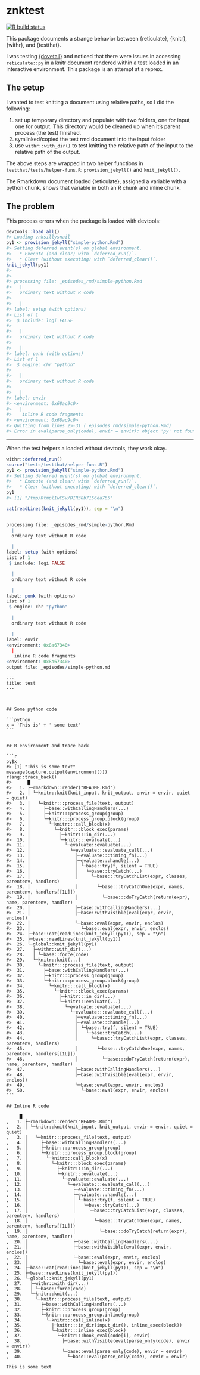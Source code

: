 
<!-- README.md is generated from README.Rmd. Please edit that file -->

# znktest

<!-- badges: start -->

[![R build
status](https://github.com/zkamvar/znksillysnail/workflows/R-CMD-check/badge.svg)](https://github.com/zkamvar/znksillysnail/actions)
<!-- badges: end -->

This package documents a strange behavior between {reticulate}, {knitr},
{withr}, and {testthat}.

I was testing [{dovetail}](https://github.com/carpentries/dovetail) and
noticed that there were issues in accessing `reticulate::py` in a knitr
document rendered within a test loaded in an interactive environment.
This package is an attempt at a reprex.

## The setup

I wanted to test knitting a document using relative paths, so I did the
following:

1.  set up temporary directory and populate with two folders, one for
    input, one for output. This directory would be cleaned up when it’s
    parent process (the test) finished.
2.  symlinked/copied the test rmd document into the input folder
3.  use `withr::with_dir()` to test knitting the relative path of the
    input to the relative path of the output.

The above steps are wrapped in two helper functions in
`testthat/tests/helper-funs.R`: `provision_jekyll()` and
`knit_jekyll()`.

The Rmarkdown document loaded {reticulate}, assigned a variable with a
python chunk, shows that variable in both an R chunk and inline chunk.

## The problem

This process errors when the package is loaded with devtools:

``` r
devtools::load_all()
#> Loading znksillysnail
py1 <- provision_jekyll("simple-python.Rmd")
#> Setting deferred event(s) on global environment.
#>   * Execute (and clear) with `deferred_run()`.
#>   * Clear (without executing) with `deferred_clear()`.
knit_jekyll(py1)
#> 
#> 
#> processing file: _episodes_rmd/simple-python.Rmd
#>   |                                                                                                                 |                                                                                                         |   0%  |                                                                                                                 |...............                                                                                          |  14%
#>   ordinary text without R code
#> 
#>   |                                                                                                                 |..............................                                                                           |  29%
#> label: setup (with options) 
#> List of 1
#>  $ include: logi FALSE
#> 
#>   |                                                                                                                 |.............................................                                                            |  43%
#>   ordinary text without R code
#> 
#>   |                                                                                                                 |............................................................                                             |  57%
#> label: punk (with options) 
#> List of 1
#>  $ engine: chr "python"
#> 
#>   |                                                                                                                 |...........................................................................                              |  71%
#>   ordinary text without R code
#> 
#>   |                                                                                                                 |..........................................................................................               |  86%
#> label: envir
#> <environment: 0x68ac9c0>
#>   |                                                                                                                 |.........................................................................................................| 100%
#>    inline R code fragments
#> <environment: 0x68ac9c0>
#> Quitting from lines 25-31 (_episodes_rmd/simple-python.Rmd)
#> Error in eval(parse_only(code), envir = envir): object 'py' not found
```

-----

When the test helpers a loaded without devtools, they work okay.

``` r
withr::deferred_run()
source("tests/testthat/helper-funs.R")
py1 <- provision_jekyll("simple-python.Rmd")
#> Setting deferred event(s) on global environment.
#>   * Execute (and clear) with `deferred_run()`.
#>   * Clear (without executing) with `deferred_clear()`.
py1
#> [1] "/tmp/Rtmpl1wCSv/DIR38b7156ea765"
```

``` r
cat(readLines(knit_jekyll(py1)), sep = "\n")


processing file: _episodes_rmd/simple-python.Rmd
  |                                                                                                                 |                                                                                                         |   0%  |                                                                                                                 |...............                                                                                          |  14%
  ordinary text without R code

  |                                                                                                                 |..............................                                                                           |  29%
label: setup (with options) 
List of 1
 $ include: logi FALSE

  |                                                                                                                 |.............................................                                                            |  43%
  ordinary text without R code

  |                                                                                                                 |............................................................                                             |  57%
label: punk (with options) 
List of 1
 $ engine: chr "python"

  |                                                                                                                 |...........................................................................                              |  71%
  ordinary text without R code

  |                                                                                                                 |..........................................................................................               |  86%
label: envir
<environment: 0x8a67340>
  |                                                                                                                 |.........................................................................................................| 100%
   inline R code fragments
<environment: 0x8a67340>
output file: _episodes/simple-python.md
```

```` 
---
title: test
---



## Some python code

```python
x = 'This is' + ' some text'
```


## R environment and trace back

```r
py$x
#> [1] "This is some text"
message(capture.output(environment()))
rlang::trace_back()
#>      █
#>   1. ├─rmarkdown::render("README.Rmd")
#>   2. │ └─knitr::knit(knit_input, knit_output, envir = envir, quiet = quiet)
#>   3. │   └─knitr:::process_file(text, output)
#>   4. │     ├─base::withCallingHandlers(...)
#>   5. │     ├─knitr:::process_group(group)
#>   6. │     └─knitr:::process_group.block(group)
#>   7. │       └─knitr:::call_block(x)
#>   8. │         └─knitr:::block_exec(params)
#>   9. │           ├─knitr:::in_dir(...)
#>  10. │           └─knitr:::evaluate(...)
#>  11. │             └─evaluate::evaluate(...)
#>  12. │               └─evaluate:::evaluate_call(...)
#>  13. │                 ├─evaluate:::timing_fn(...)
#>  14. │                 ├─evaluate:::handle(...)
#>  15. │                 │ └─base::try(f, silent = TRUE)
#>  16. │                 │   └─base::tryCatch(...)
#>  17. │                 │     └─base:::tryCatchList(expr, classes, parentenv, handlers)
#>  18. │                 │       └─base:::tryCatchOne(expr, names, parentenv, handlers[[1L]])
#>  19. │                 │         └─base:::doTryCatch(return(expr), name, parentenv, handler)
#>  20. │                 ├─base::withCallingHandlers(...)
#>  21. │                 ├─base::withVisible(eval(expr, envir, enclos))
#>  22. │                 └─base::eval(expr, envir, enclos)
#>  23. │                   └─base::eval(expr, envir, enclos)
#>  24. ├─base::cat(readLines(knit_jekyll(py1)), sep = "\n")
#>  25. ├─base::readLines(knit_jekyll(py1))
#>  26. └─global::knit_jekyll(py1)
#>  27.   ├─withr::with_dir(...)
#>  28.   │ └─base::force(code)
#>  29.   └─knitr::knit(...)
#>  30.     └─knitr:::process_file(text, output)
#>  31.       ├─base::withCallingHandlers(...)
#>  32.       ├─knitr:::process_group(group)
#>  33.       └─knitr:::process_group.block(group)
#>  34.         └─knitr:::call_block(x)
#>  35.           └─knitr:::block_exec(params)
#>  36.             ├─knitr:::in_dir(...)
#>  37.             └─knitr:::evaluate(...)
#>  38.               └─evaluate::evaluate(...)
#>  39.                 └─evaluate:::evaluate_call(...)
#>  40.                   ├─evaluate:::timing_fn(...)
#>  41.                   ├─evaluate:::handle(...)
#>  42.                   │ └─base::try(f, silent = TRUE)
#>  43.                   │   └─base::tryCatch(...)
#>  44.                   │     └─base:::tryCatchList(expr, classes, parentenv, handlers)
#>  45.                   │       └─base:::tryCatchOne(expr, names, parentenv, handlers[[1L]])
#>  46.                   │         └─base:::doTryCatch(return(expr), name, parentenv, handler)
#>  47.                   ├─base::withCallingHandlers(...)
#>  48.                   ├─base::withVisible(eval(expr, envir, enclos))
#>  49.                   └─base::eval(expr, envir, enclos)
#>  50.                     └─base::eval(expr, envir, enclos)
```

## Inline R code

     █ 
,   1. ├─rmarkdown::render("README.Rmd") 
,   2. │ └─knitr::knit(knit_input, knit_output, envir = envir, quiet = quiet) 
,   3. │   └─knitr:::process_file(text, output) 
,   4. │     ├─base::withCallingHandlers(...) 
,   5. │     ├─knitr:::process_group(group) 
,   6. │     └─knitr:::process_group.block(group) 
,   7. │       └─knitr:::call_block(x) 
,   8. │         └─knitr:::block_exec(params) 
,   9. │           ├─knitr:::in_dir(...) 
,  10. │           └─knitr:::evaluate(...) 
,  11. │             └─evaluate::evaluate(...) 
,  12. │               └─evaluate:::evaluate_call(...) 
,  13. │                 ├─evaluate:::timing_fn(...) 
,  14. │                 ├─evaluate:::handle(...) 
,  15. │                 │ └─base::try(f, silent = TRUE) 
,  16. │                 │   └─base::tryCatch(...) 
,  17. │                 │     └─base:::tryCatchList(expr, classes, parentenv, handlers) 
,  18. │                 │       └─base:::tryCatchOne(expr, names, parentenv, handlers[[1L]]) 
,  19. │                 │         └─base:::doTryCatch(return(expr), name, parentenv, handler) 
,  20. │                 ├─base::withCallingHandlers(...) 
,  21. │                 ├─base::withVisible(eval(expr, envir, enclos)) 
,  22. │                 └─base::eval(expr, envir, enclos) 
,  23. │                   └─base::eval(expr, envir, enclos) 
,  24. ├─base::cat(readLines(knit_jekyll(py1)), sep = "\n") 
,  25. ├─base::readLines(knit_jekyll(py1)) 
,  26. └─global::knit_jekyll(py1) 
,  27.   ├─withr::with_dir(...) 
,  28.   │ └─base::force(code) 
,  29.   └─knitr::knit(...) 
,  30.     └─knitr:::process_file(text, output) 
,  31.       ├─base::withCallingHandlers(...) 
,  32.       ├─knitr:::process_group(group) 
,  33.       └─knitr:::process_group.inline(group) 
,  34.         └─knitr:::call_inline(x) 
,  35.           ├─knitr:::in_dir(input_dir(), inline_exec(block)) 
,  36.           └─knitr:::inline_exec(block) 
,  37.             └─knitr:::hook_eval(code[i], envir) 
,  38.               ├─base::withVisible(eval(parse_only(code), envir = envir)) 
,  39.               └─base::eval(parse_only(code), envir = envir) 
,  40.                 └─base::eval(parse_only(code), envir = envir) 
 
This is some text

 
````
